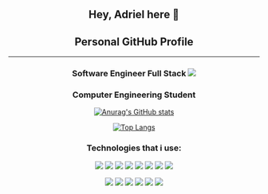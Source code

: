 <div align=center>

## Hey, Adriel here 👋
## Personal GitHub Profile
---------------------------
### Software Engineer Full Stack <img src="https://img.icons8.com/stickers/25/000000/internet.png"/>
### Computer Engineering Student

[![Anurag's GitHub stats](https://github-readme-stats.vercel.app/api?username=AdrielSantana&show_icons=true&theme=transparent&count_private=true&include_all_commits=true&hide_title=true&hide_border=true)](https://github.com/AdrielSantana)
  
[![Top Langs](https://github-readme-stats.vercel.app/api/top-langs/?username=AdrielSantana&layout=compact&theme=transparent&count_private=true&hide_border=true&hide_title=true)](https://github.com/AdrielSantana)

### Technologies that i use: 
<img src="https://img.icons8.com/color/48/000000/html-5--v1.png"/> <img src="https://img.icons8.com/color/48/000000/css3.png"/> <img src="https://img.icons8.com/color/48/000000/javascript--v1.png"/> <img src="https://img.icons8.com/color/48/000000/typescript.png"/> <img src="https://img.icons8.com/color/48/000000/sass.png"/> <img src="https://img.icons8.com/color/48/000000/bootstrap.png"/> <img src="https://img.icons8.com/color/48/000000/react-native.png"/> <img src="https://img.icons8.com/fluency-systems-regular/48/ECF0F1/nextjs.png"/>

<img src="https://img.icons8.com/color/48/000000/nodejs.png"/> <img src="https://img.icons8.com/color/48/000000/mongodb.png"/> <img src="https://img.icons8.com/color/48/null/postgreesql.png"/> <img src="https://img.icons8.com/color/48/000000/webpack.png"/> <img src="https://img.icons8.com/color/48/000000/npm.png"/> <img src="https://img.icons8.com/color/48/000000/api-settings.png"/>

</div>
